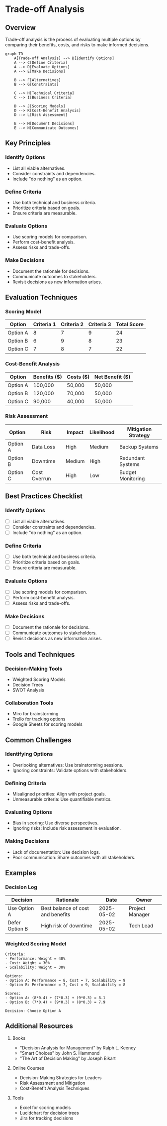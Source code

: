 # Trade-off Analysis

## Overview
Trade-off analysis is the process of evaluating multiple options by comparing their benefits, costs, and risks to make informed decisions.

```mermaid
graph TD
    A[Trade-off Analysis] --> B[Identify Options]
    A --> C[Define Criteria]
    A --> D[Evaluate Options]
    A --> E[Make Decisions]
    
    B --> F[Alternatives]
    B --> G[Constraints]
    
    C --> H[Technical Criteria]
    C --> I[Business Criteria]
    
    D --> J[Scoring Models]
    D --> K[Cost-Benefit Analysis]
    D --> L[Risk Assessment]
    
    E --> M[Document Decisions]
    E --> N[Communicate Outcomes]
```

## Key Principles

### Identify Options
- List all viable alternatives.
- Consider constraints and dependencies.
- Include "do nothing" as an option.

### Define Criteria
- Use both technical and business criteria.
- Prioritize criteria based on goals.
- Ensure criteria are measurable.

### Evaluate Options
- Use scoring models for comparison.
- Perform cost-benefit analysis.
- Assess risks and trade-offs.

### Make Decisions
- Document the rationale for decisions.
- Communicate outcomes to stakeholders.
- Revisit decisions as new information arises.

## Evaluation Techniques

### Scoring Model
| Option         | Criteria 1 | Criteria 2 | Criteria 3 | Total Score |
|----------------|------------|------------|------------|-------------|
| Option A       | 8          | 7          | 9          | 24          |
| Option B       | 6          | 9          | 8          | 23          |
| Option C       | 7          | 8          | 7          | 22          |

### Cost-Benefit Analysis
| Option         | Benefits ($) | Costs ($) | Net Benefit ($) |
|----------------|--------------|-----------|-----------------|
| Option A       | 100,000      | 50,000    | 50,000          |
| Option B       | 120,000      | 70,000    | 50,000          |
| Option C       | 90,000       | 40,000    | 50,000          |

### Risk Assessment
| Option         | Risk         | Impact    | Likelihood | Mitigation Strategy |
|----------------|--------------|-----------|------------|---------------------|
| Option A       | Data Loss    | High      | Medium     | Backup Systems      |
| Option B       | Downtime     | Medium    | High       | Redundant Systems   |
| Option C       | Cost Overrun | High      | Low        | Budget Monitoring   |

## Best Practices Checklist

### Identify Options
- [ ] List all viable alternatives.
- [ ] Consider constraints and dependencies.
- [ ] Include "do nothing" as an option.

### Define Criteria
- [ ] Use both technical and business criteria.
- [ ] Prioritize criteria based on goals.
- [ ] Ensure criteria are measurable.

### Evaluate Options
- [ ] Use scoring models for comparison.
- [ ] Perform cost-benefit analysis.
- [ ] Assess risks and trade-offs.

### Make Decisions
- [ ] Document the rationale for decisions.
- [ ] Communicate outcomes to stakeholders.
- [ ] Revisit decisions as new information arises.

## Tools and Techniques

### Decision-Making Tools
- Weighted Scoring Models
- Decision Trees
- SWOT Analysis

### Collaboration Tools
- Miro for brainstorming
- Trello for tracking options
- Google Sheets for scoring models

## Common Challenges

### Identifying Options
- Overlooking alternatives: Use brainstorming sessions.
- Ignoring constraints: Validate options with stakeholders.

### Defining Criteria
- Misaligned priorities: Align with project goals.
- Unmeasurable criteria: Use quantifiable metrics.

### Evaluating Options
- Bias in scoring: Use diverse perspectives.
- Ignoring risks: Include risk assessment in evaluation.

### Making Decisions
- Lack of documentation: Use decision logs.
- Poor communication: Share outcomes with all stakeholders.

## Examples

### Decision Log
| Decision        | Rationale                          | Date       | Owner          |
|-----------------|------------------------------------|------------|----------------|
| Use Option A    | Best balance of cost and benefits | 2025-05-02 | Project Manager|
| Defer Option B  | High risk of downtime             | 2025-05-02 | Tech Lead      |

### Weighted Scoring Model
```plaintext
Criteria:
- Performance: Weight = 40%
- Cost: Weight = 30%
- Scalability: Weight = 30%

Options:
- Option A: Performance = 8, Cost = 7, Scalability = 9
- Option B: Performance = 7, Cost = 9, Scalability = 8

Scores:
- Option A: (8*0.4) + (7*0.3) + (9*0.3) = 8.1
- Option B: (7*0.4) + (9*0.3) + (8*0.3) = 7.9

Decision: Choose Option A
```

## Additional Resources
1. Books
   - "Decision Analysis for Management" by Ralph L. Keeney
   - "Smart Choices" by John S. Hammond
   - "The Art of Decision Making" by Joseph Bikart

2. Online Courses
   - Decision-Making Strategies for Leaders
   - Risk Assessment and Mitigation
   - Cost-Benefit Analysis Techniques

3. Tools
   - Excel for scoring models
   - Lucidchart for decision trees
   - Jira for tracking decisions